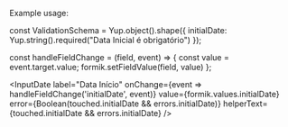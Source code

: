 Example usage:

const ValidationSchema = Yup.object().shape({
  initialDate: Yup.string().required("Data Inicial é obrigatório")
});

const handleFieldChange = (field, event) => {
  const value = event.target.value;
  formik.setFieldValue(field, value)
};

<InputDate
  label="Data Início"
  onChange={event => handleFieldChange('initialDate', event)}
  value={formik.values.initialDate}
  error={Boolean(touched.initialDate && errors.initialDate)}
  helperText={touched.initialDate && errors.initialDate}
/>